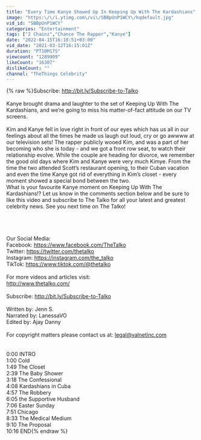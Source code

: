 ```yaml
---
title: "Every Time Kanye Showed Up In Keeping Up With The Kardashians"
image: "https:\/\/i.ytimg.com\/vi\/SBBpUnP1WCY\/hqdefault.jpg"
vid_id: "SBBpUnP1WCY"
categories: "Entertainment"
tags: ["2 Chainz","Chance The Rapper","Kanye"]
date: "2022-04-15T16:18:51+03:00"
vid_date: "2021-03-12T16:15:01Z"
duration: "PT10M17S"
viewcount: "1289909"
likeCount: "16307"
dislikeCount: ""
channel: "TheThings Celebrity"
---
```

{% raw %}Subscribe: <a rel="nofollow" target="blank" href="http://bit.ly/Subscribe-to-Talko">http://bit.ly/Subscribe-to-Talko</a><br /><br />Kanye brought drama and laughter to the set of Keeping Up With The Kardashians, and we’re going to miss his matter-of-fact attitude on our TV screens.<br /><br />Kim and Kanye fell in love right in front of our eyes which has us all in our feelings about all the times he made us laugh out loud, cry or go awwww at our television sets! The rapper publicly wooed Kim, and was a part of her becoming who she is today - and we got a front row seat, to watch their relationship evolve. While the couple are heading for divorce, we remember the good old days where Kim and Kanye were very much Kimye. From the time the two attended Scott’s restaurant opening, to their Cuban vacation and even the time Kanye got rid of everything in Kim’s closet - every moment showed a special bond between the two.<br />What is your favourite Kanye moment on Keeping Up With The Kardashians!? Let us know in the comments section below and be sure to like this video and subscribe to The Talko for all your latest and greatest celebrity news. See you next time on The Talko!<br /><br /><br /><br /><br />Our Social Media:<br />Facebook: <a rel="nofollow" target="blank" href="https://www.facebook.com/TheTalko">https://www.facebook.com/TheTalko</a><br />Twitter: <a rel="nofollow" target="blank" href="https://twitter.com/thetalko">https://twitter.com/thetalko</a><br />Instagram: <a rel="nofollow" target="blank" href="https://instagram.com/the_talko">https://instagram.com/the_talko</a><br />TikTok: <a rel="nofollow" target="blank" href="https://www.tiktok.com/@thetalko">https://www.tiktok.com/@thetalko</a><br /><br />For more videos and articles visit:<br /><a rel="nofollow" target="blank" href="http://www.thetalko.com/">http://www.thetalko.com/</a><br /><br />Subscribe: <a rel="nofollow" target="blank" href="http://bit.ly/Subscribe-to-Talko">http://bit.ly/Subscribe-to-Talko</a><br /><br />Written by: Jenn S.<br />Narrated by: LanessaVO<br />Edited by: Ajay Danny<br /><br />For copyright matters please contact us at: legal@valnetinc.com<br /><br /><br />0:00 INTRO<br />1:00 Cold<br />1:49 The Closet <br />2:39 The Baby Shower<br />3:18 The Confessional <br />4:08 Kardashians in Cuba<br />4:57 The Robbery<br />6:05 the Supportive Husband<br />7:06 Easter Sunday <br />7:51 Chicago <br />8:33 The Medical Medium <br />9:10 The Proposal <br />10:16 END{% endraw %}

